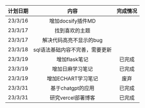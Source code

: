 <!-- 更新计划-->
| 计划日期 |                             内容                             | 完成情况|
| :--: | :----------------------------------------------------------: | :--: |
|  23/3/16   |                     增加docsify插件MD                      |  |
|  23/3/17   |                     找到喜欢的主题                    | |
|  23/3/17   |                     解决代码高亮不显示的bug               |     |
|  23/3/18   |                     sql语法基础内容不完善，需要更新        |    |
|  23/3/19   |                     增加flask笔记            |           已完成         |
|  23/3/19   |                     增加日麻学习笔记           |        已完成        |
|  23/3/19   |                     增加ECHART学习笔记           |        废弃            |
|  23/3/31   |                     基于chatgpt的应用           |        已完成       |
|  23/3/31   |                     研究vercel部署博客           |    已完成         |